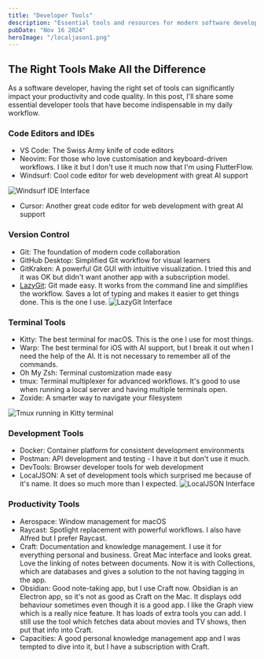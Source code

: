 ```yaml
---
title: "Developer Tools"
description: "Essential tools and resources for modern software development"
pubDate: "Nov 16 2024"
heroImage: "/localjason1.png"
---
```


## The Right Tools Make All the Difference

As a software developer, having the right set of tools can significantly impact your productivity and code quality. In this post, I'll share some essential developer tools that have become indispensable in my daily workflow.

### Code Editors and IDEs

- VS Code: The Swiss Army knife of code editors
- Neovim: For those who love customisation and keyboard-driven workflows. I like it but I don't use it much now that I'm using FlutterFlow.
- Windsurf: Cool code editor for web development with great AI support

![Windsurf IDE Interface](/windsurf1.png)

- Cursor: Another great code editor for web development with great AI support

### Version Control

- Git: The foundation of modern code collaboration
- GitHub Desktop: Simplified Git workflow for visual learners
- GitKraken: A powerful Git GUI with intuitive visualization. I tried this and it was OK but didn't want another app with a subscription model.
- [LazyGit](/blog/lazygit): Git made easy. It works from the command line and simplifies the workflow. Saves a lot of typing and makes it easier to get things done. This is the one I use.
  ![LazyGit Interface](/lazygit1.png)

### Terminal Tools

- Kitty: The best terminal for macOS. This is the one I use for most things.
- Warp: The best terminal for iOS with AI support, but I break it out when I need the help of the AI. It is not necessary to remember all of the commands.
- Oh My Zsh: Terminal customization made easy
- tmux: Terminal multiplexer for advanced workflows. It's good to use when running a local server and having multiple terminals open.
- Zoxide: A smarter way to navigate your filesystem

![Tmux running in Kitty terminal](/tmuxinkitty.png)

### Development Tools

- Docker: Container platform for consistent development environments
- Postman: API development and testing - I have it but don't use it much.
- DevTools: Browser developer tools for web development
- LocalJSON: A set of development tools which surprised me because of it's name. It does so much more than I expected.
  ![LocalJSON Interface](/localjason1.png)

### Productivity Tools

- Aerospace: Window management for macOS
- Raycast: Spotlight replacement with powerful workflows. I also have Alfred but I prefer Raycast.
- Craft: Documentation and knowledge management. I use it for everything personal and business. Great Mac interface and looks great. Love the linking of notes between documents. Now it is with Collections, which are databases and gives a solution to the not having tagging in the app.
- Obsidian: Good note-taking app, but I use Craft now. Obsidian is an Electron app, so it's not as good as Craft on the Mac. It displays odd behaviour sometimes even though it is a good app. I like the Graph view which is a really nice feature. It has loads of extra tools you can add. I still use the tool which fetches data about movies and TV shows, then put that info into Craft.
- Capacities: A good personal knowledge management app and I was tempted to dive into it, but I have a subscription with Craft.
